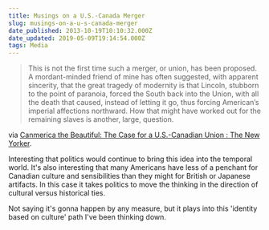 ```yaml
---
title: Musings on a U.S.-Canada Merger
slug: musings-on-a-u-s-canada-merger
date_published: 2013-10-19T10:10:32.000Z
date_updated: 2019-05-09T19:14:54.000Z
tags: Media
---
```


> This is not the first time such a merger, or union, has been proposed. A mordant-minded friend of mine has often suggested, with apparent sincerity, that the great tragedy of modernity is that Lincoln, stubborn to the point of paranoia, forced the South back into the Union, with all the death that caused, instead of letting it go, thus forcing American’s imperial affections northward. How that might have worked out for the remaining slaves is another, large, question.

via [Canmerica the Beautiful: The Case for a U.S.-Canadian Union : The New Yorker](http://www.newyorker.com/online/blogs/comment/2013/10/canmerica-the-beautiful.html).

Interesting that politics would continue to bring this idea into the temporal world. It's also interesting that many Americans have less of a penchant for Canadian culture and sensibilities than they might for British or Japanese artifacts. In this case it takes politics to move the thinking in the direction of cultural versus historical ties.

Not saying it's gonna happen by any measure, but it plays into this 'identity based on culture' path I've been thinking down.
